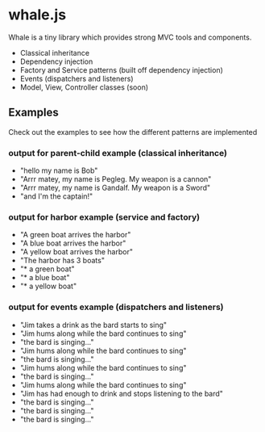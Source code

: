 # whale.js
Whale is a tiny library which provides strong MVC tools and components.

* Classical inheritance
* Dependency injection
* Factory and Service patterns (built off dependency injection)
* Events (dispatchers and listeners)
* Model, View, Controller classes (soon)

## Examples
Check out the examples to see how the different patterns are implemented

### output for parent-child example (classical inheritance)
* "hello my name is Bob"
* "Arrr matey, my name is Pegleg. My weapon is a cannon"
* "Arrr matey, my name is Gandalf. My weapon is a Sword"
* "and I'm the captain!"

### output for harbor example (service and factory)
* "A green boat arrives the harbor"
* "A blue boat arrives the harbor"
* "A yellow boat arrives the harbor"
* "The harbor has 3 boats"
* "* a green boat"
* "* a blue boat"
* "* a yellow boat"

### output for events example (dispatchers and listeners)
* "Jim takes a drink as the bard starts to sing"
* "Jim hums along while the bard continues to sing"
* "the bard is singing..."
* "Jim hums along while the bard continues to sing"
* "the bard is singing..."
* "Jim hums along while the bard continues to sing"
* "the bard is singing..."
* "Jim hums along while the bard continues to sing"
* "Jim has had enough to drink and stops listening to the bard"
* "the bard is singing..."
* "the bard is singing..."
* "the bard is singing..."
